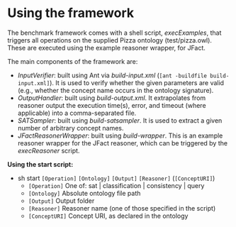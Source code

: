 # Using the framework

The benchmark framework comes with a shell script, *execExamples*, that triggers all operations on the supplied Pizza ontology (test/pizza.owl). These are executed using the example reasoner wrapper, for JFact.

The main components of the framework are:

* *InputVerifier*: built using Ant via *build-input.xml* (`[ant -buildfile build-input.xml]`). It is used to verify whether the given parameters are valid (e.g., whether the concept name occurs in the ontology signature).
* *OutputHandler*: built using *build-output.xml*. It extrapolates from reasoner output the execution time(s), error, and timeout (where applicable) into a comma-separated file.
* *SATSampler*: built using *build-satsampler*. It is used to extract a given number of arbitrary concept names.
* *JFactReasonerWrapper*: built using *build-wrapper*. This is an example reasoner wrapper for the JFact reasoner, which can be triggered by the *execReasoner* script.

**Using the start script:**

* sh start `[Operation]` `[Ontology]` `[Output]` `[Reasoner]` (`[ConceptURI]`)
    * `[Operation]`		One of: sat | classification | consistency | query
    * `[Ontology]`		Absolute ontology file path
    * `[Output]`		Output folder
    * `[Reasoner]`		Reasoner name (one of those specified in the script)
    * `[ConceptURI]`		Concept URI, as declared in the ontology
